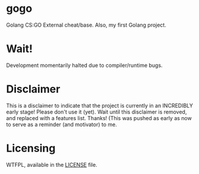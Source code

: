 # gogo
Golang CS:GO External cheat/base. Also, my first Golang project.

# Wait!
Development momentarily halted due to compiler/runtime bugs.

# Disclaimer
This is a disclaimer to indicate that the project is currently in an INCREDIBLY early stage! Please don't use it (yet). Wait until this disclaimer is removed, and replaced with a features list. Thanks!
(This was pushed as early as now to serve as a reminder (and motivator) to me.

# Licensing
WTFPL, available in the [LICENSE](https://github.com/cristeigabriel/gogo/blob/main/LICENSE) file.
